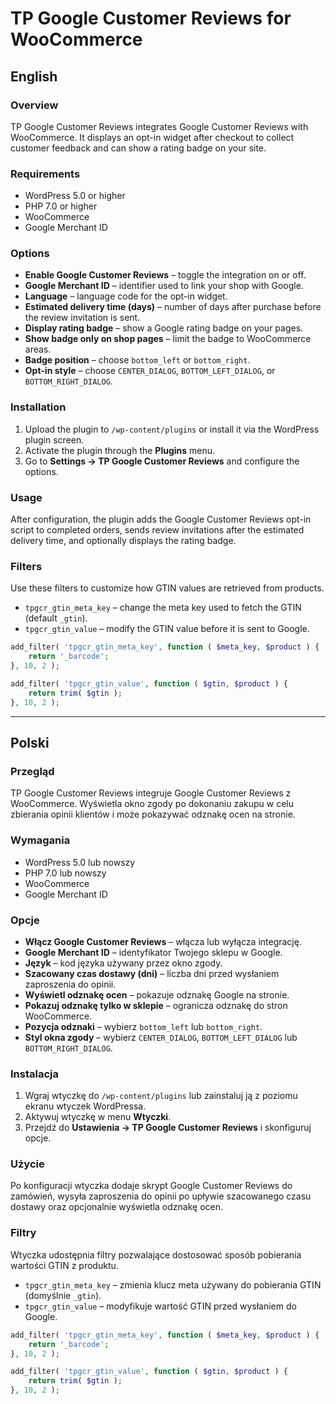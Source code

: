 # TP Google Customer Reviews for WooCommerce

## English

### Overview
TP Google Customer Reviews integrates Google Customer Reviews with WooCommerce. It displays an opt-in widget after checkout to collect customer feedback and can show a rating badge on your site.

### Requirements
- WordPress 5.0 or higher
- PHP 7.0 or higher
- WooCommerce
- Google Merchant ID

### Options
- **Enable Google Customer Reviews** – toggle the integration on or off.
- **Google Merchant ID** – identifier used to link your shop with Google.
- **Language** – language code for the opt-in widget.
- **Estimated delivery time (days)** – number of days after purchase before the review invitation is sent.
- **Display rating badge** – show a Google rating badge on your pages.
- **Show badge only on shop pages** – limit the badge to WooCommerce areas.
- **Badge position** – choose `bottom_left` or `bottom_right`.
- **Opt-in style** – choose `CENTER_DIALOG`, `BOTTOM_LEFT_DIALOG`, or `BOTTOM_RIGHT_DIALOG`.

### Installation
1. Upload the plugin to `/wp-content/plugins` or install it via the WordPress plugin screen.
2. Activate the plugin through the **Plugins** menu.
3. Go to **Settings → TP Google Customer Reviews** and configure the options.

### Usage
After configuration, the plugin adds the Google Customer Reviews opt-in script to completed orders, sends review invitations after the estimated delivery time, and optionally displays the rating badge.

### Filters
Use these filters to customize how GTIN values are retrieved from products.

- `tpgcr_gtin_meta_key` – change the meta key used to fetch the GTIN (default `_gtin`).
- `tpgcr_gtin_value` – modify the GTIN value before it is sent to Google.

```php
add_filter( 'tpgcr_gtin_meta_key', function ( $meta_key, $product ) {
    return '_barcode';
}, 10, 2 );

add_filter( 'tpgcr_gtin_value', function ( $gtin, $product ) {
    return trim( $gtin );
}, 10, 2 );
```

---

## Polski

### Przegląd
TP Google Customer Reviews integruje Google Customer Reviews z WooCommerce. Wyświetla okno zgody po dokonaniu zakupu w celu zbierania opinii klientów i może pokazywać odznakę ocen na stronie.

### Wymagania
- WordPress 5.0 lub nowszy
- PHP 7.0 lub nowszy
- WooCommerce
- Google Merchant ID

### Opcje
- **Włącz Google Customer Reviews** – włącza lub wyłącza integrację.
- **Google Merchant ID** – identyfikator Twojego sklepu w Google.
- **Język** – kod języka używany przez okno zgody.
- **Szacowany czas dostawy (dni)** – liczba dni przed wysłaniem zaproszenia do opinii.
- **Wyświetl odznakę ocen** – pokazuje odznakę Google na stronie.
- **Pokazuj odznakę tylko w sklepie** – ogranicza odznakę do stron WooCommerce.
- **Pozycja odznaki** – wybierz `bottom_left` lub `bottom_right`.
- **Styl okna zgody** – wybierz `CENTER_DIALOG`, `BOTTOM_LEFT_DIALOG` lub `BOTTOM_RIGHT_DIALOG`.

### Instalacja
1. Wgraj wtyczkę do `/wp-content/plugins` lub zainstaluj ją z poziomu ekranu wtyczek WordPressa.
2. Aktywuj wtyczkę w menu **Wtyczki**.
3. Przejdź do **Ustawienia → TP Google Customer Reviews** i skonfiguruj opcje.

### Użycie
Po konfiguracji wtyczka dodaje skrypt Google Customer Reviews do zamówień, wysyła zaproszenia do opinii po upływie szacowanego czasu dostawy oraz opcjonalnie wyświetla odznakę ocen.

### Filtry
Wtyczka udostępnia filtry pozwalające dostosować sposób pobierania wartości GTIN z produktu.

- `tpgcr_gtin_meta_key` – zmienia klucz meta używany do pobierania GTIN (domyślnie `_gtin`).
- `tpgcr_gtin_value` – modyfikuje wartość GTIN przed wysłaniem do Google.

```php
add_filter( 'tpgcr_gtin_meta_key', function ( $meta_key, $product ) {
    return '_barcode';
}, 10, 2 );

add_filter( 'tpgcr_gtin_value', function ( $gtin, $product ) {
    return trim( $gtin );
}, 10, 2 );
```


